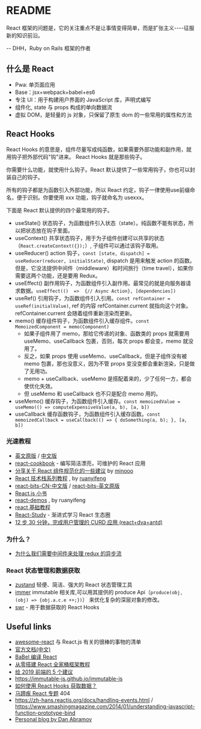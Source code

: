 # README

React 框架的问题是，它的关注重点不是让事情变得简单，而是扩张主义----征服新的知识前沿。

-- DHH，Ruby on Rails 框架的作者

## 什么是 React

- Pwa: 单页面应用
- Base：jsx+webpack+babel+es6
- 专注 UI：用于构建用户界面的 JavaScript 库，声明式编写
- 组件化, state 与 props 构成的单向数据流
- 虚拟 DOM，是轻量的 js 对象，只保留了原生 dom 的一些常用的属性和方法

## React Hooks 

React Hooks 的意思是，组件尽量写成纯函数，如果需要外部功能和副作用，就用钩子把外部代码"钩"进来。 React Hooks 就是那些钩子。

你需要什么功能，就使用什么钩子。React 默认提供了一些常用钩子，你也可以封装自己的钩子。

所有的钩子都是为函数引入外部功能，所以 React 约定，钩子一律使用use前缀命名，便于识别。你要使用 xxx 功能，钩子就命名为 usexxx。

下面是 React 默认提供的四个最常用的钩子。

- useState() 状态钩子，为函数组件引入状态（state）。纯函数不能有状态，所以把状态放在钩子里面。
- useContext() 共享状态钩子，用于为子组件创建可以共享的状态（`React.createContext({});`）, 子组件可以通过该钩子取用。
- useReducer() action 钩子，`const [state, dispatch] = useReducer(reducer, initialState)`, dispatch 是用来触发 action 的函数。但是，它没法提供中间件（middleware）和时间旅行（time travel），如果你需要这两个功能，还是要用 Redux。
- useEffect() 副作用钩子，为函数组件引入副作用。最常见的就是向服务器请求数据。`useEffect(()  =>  {// Async Action}, [dependencies])`
- useRef() 引用钩子，为函数组件引入引用。`const refContainer = useRef(initialValue)`, ref 的内容 refContainer.current 就指向这个对象。refContainer.current 会随着组件重新渲染而更新。
- memo() 缓存组件钩子，为函数组件引入缓存组件。`const MemoizedComponent = memo(Component)`
    - 如果子组件用了 memo，那给它传递的对象、函数类的 props 就需要用 useMemo、useCallback 包裹，否则，每次 props 都会变，memo 就没用了。
    - 反之，如果 props 使用 useMemo、useCallback，但是子组件没有被 memo 包裹，那也没意义，因为不管 props 变没变都会重新渲染，只是做了无用功。
    - memo + useCallback、useMemo 是搭配着来的，少了任何一方，都会使优化失效。
    - 但 useMemo 和 useCallback 也不只是配合 memo 用的。
- useMemo() 缓存钩子，为函数组件引入缓存。`const memoizedValue = useMemo(() => computeExpensiveValue(a, b), [a, b])`
- useCallback 缓存函数钩子，为函数组件引入缓存函数。`const memoizedCallback = useCallback(() => { doSomething(a, b); }, [a, b])`

### 光速教程

- [英文原版](https://github.com/airbnb/javascript/tree/master/react) / [中文版](https://github.com/JasonBoy/javascript/tree/master/react)
- [react-cookbook](https://github.com/shimohq/react-cookbook) - 编写简洁漂亮，可维护的 React 应用
- [分享关于 React 组件规范化的一些建议](https://github.com/minooo/React-Study/issues/6) by [minooo](https://github.com/minooo)
- [React 技术栈系列教程](http://www.ruanyifeng.com/blog/2016/09/react-technology-stack.html) , by [ruanyifeng](https://github.com/ruanyf)
- [react-bits-CN-中文版](https://github.com/hateonion/react-bits-CN) / [react-bits-英文原版](https://github.com/vasanthk/react-bits)
- [React.js 小书](http://huziketang.mangojuice.top/books/react/)
- [react-demos](https://github.com/ruanyf/react-demos) , by ruanyifeng
- [react 基础教程](https://github.com/dk-lan/react)
- [React-Study](https://github.com/minooo/React-Study) - 渐进式学习 React 生态圈
- [12 步 30 分钟，完成用户管理的 CURD 应用 (react+dva+antd)](https://github.com/sorrycc/blog/issues/18)

### 为什么？

- [为什么我们需要中间件来处理 redux 的异步流](http://www.xiaojichao.com/post/why-do-we-need-middleware-for-async-flow-in-redux.html)

### React 状态管理和数据获取

- [zustand](https://github.com/pmndrs/zustand/) 轻便、简洁、强大的 React 状态管理工具
- [immer](https://github.com/immerjs/immer) immutable 相关库,可以用其提供的 produce Api（`produce(obj, (obj) => {obj.a.c.e ++;})`） 来优化复杂的深层对象的修改。
- [swr](https://github.com/vercel/swr) - 用于数据获取的 React Hooks

## Useful links

- [awesome-react](https://github.com/enaqx/awesome-react) 与 React.js 有关的很棒的事物的清单
- [官方文档(中文)](https://zh-hans.react.dev/)
- [BaBel 编译 React](https://url.cn/5q6x24D)
- [从零搭建 React 全家桶框架教程](https://github.com/brickspert/blog/issues/1)
- [给 2019 前端的 5 个建议](https://github.com/camsong/blog/issues/11)
- https://immutable-js.github.io/immutable-js
- [如何使用 React Hooks 获取数据？](https://www.robinwieruch.de/react-hooks-fetch-data/)
- [马蹄疾 React 专题](https://github.com/veedrin/horseshoe/tree/master/react) 404
- https://zh-hans.reactjs.org/docs/handling-events.html / https://www.smashingmagazine.com/2014/01/understanding-javascript-function-prototype-bind
- [Personal blog by Dan Abramov](https://overreacted.io/zh-hans)
